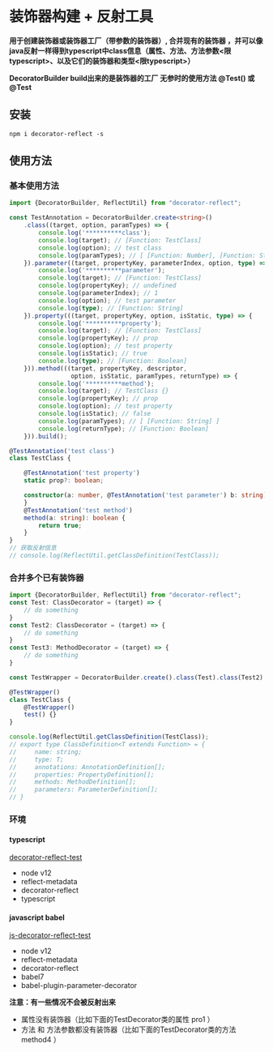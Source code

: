 # 装饰器构建 + 反射工具

**用于创建装饰器或装饰器工厂（带参数的装饰器）, 合并现有的装饰器 ，并可以像java反射一样得到typescript中class信息（属性、方法、方法参数<限typescript>、以及它们的装饰器和类型<限typescript>）**

**DecoratorBuilder build出来的是装饰器的工厂 无参时的使用方法 @Test() 或 @Test**

## 安装
```
npm i decorator-reflect -s
```

## 使用方法

### 基本使用方法

```typescript
import {DecoratorBuilder, ReflectUtil} from "decorator-reflect";

const TestAnnotation = DecoratorBuilder.create<string>()
    .class((target, option, paramTypes) => {
        console.log('**********class');
        console.log(target); // [Function: TestClass]
        console.log(option); // test class
        console.log(paramTypes); // [ [Function: Number], [Function: String] ]
    }).parameter((target, propertyKey, parameterIndex, option, type) => {
        console.log('**********parameter');
        console.log(target); // [Function: TestClass]
        console.log(propertyKey); // undefined
        console.log(parameterIndex); // 1
        console.log(option); // test parameter
        console.log(type); // [Function: String]
    }).property(((target, propertyKey, option, isStatic, type) => {
        console.log('**********property');
        console.log(target); // [Function: TestClass]
        console.log(propertyKey); // prop
        console.log(option); // test property
        console.log(isStatic); // true
        console.log(type); // [Function: Boolean]
    })).method(((target, propertyKey, descriptor,
                 option, isStatic, paramTypes, returnType) => {
        console.log('**********method');
        console.log(target); // TestClass {}
        console.log(propertyKey); // prop
        console.log(option); // test property
        console.log(isStatic); // false
        console.log(paramTypes); // [ [Function: String] ]
        console.log(returnType); // [Function: Boolean]
    })).build();

@TestAnnotation('test class')
class TestClass {

    @TestAnnotation('test property')
    static prop?: boolean;

    constructor(a: number, @TestAnnotation('test parameter') b: string) {
    }
    @TestAnnotation('test method')
    method(a: string): boolean {
        return true;
    }
}
// 获取反射信息
// console.log(ReflectUtil.getClassDefinition(TestClass));
```
### 合并多个已有装饰器
```typescript
import {DecoratorBuilder, ReflectUtil} from "decorator-reflect";
const Test: ClassDecorator = (target) => {
    // do something
}
const Test2: ClassDecorator = (target) => {
    // do something
}
const Test3: MethodDecorator = (target) => {
    // do something
}

const TestWrapper = DecoratorBuilder.create().class(Test).class(Test2).method(Test3).build();

@TestWrapper()
class TestClass {
    @TestWrapper()
    test() {}
}

console.log(ReflectUtil.getClassDefinition(TestClass));
// export type ClassDefinition<T extends Function> = {
//     name: string;
//     type: T;
//     annotations: AnnotationDefinition[];
//     properties: PropertyDefinition[];
//     methods: MethodDefinition[];
//     parameters: ParameterDefinition[];
// }
```


### 环境

#### typescript

[decorator-reflect-test](https://github.com/liangshen001/decorator-reflect/tree/master/demo/decorator-reflect/README.md)

* node v12
* reflect-metadata
* decorator-reflect
* typescript

#### javascript babel
[js-decorator-reflect-test](https://github.com/liangshen001/decorator-reflect/tree/master/demo/js-decorator-reflect/README.md)

* node v12
* reflect-metadata
* decorator-reflect
* babel7
* babel-plugin-parameter-decorator


**注意：有一些情况不会被反射出来**

* 属性没有装饰器（比如下面的TestDecorator类的属性 pro1 ）
* 方法 和 方法参数都没有装饰器（比如下面的TestDecorator类的方法 method4 ）

